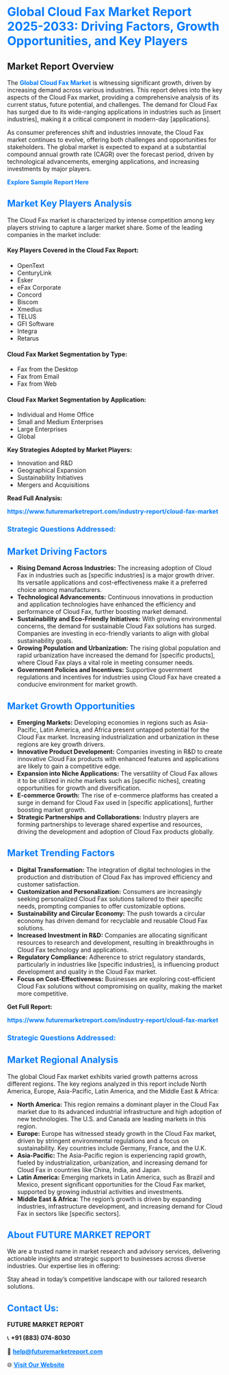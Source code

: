 <h1 style="color: #007BFF;">Global Cloud Fax Market Report 2025-2033: Driving Factors, Growth Opportunities, and Key Players</h1>

<section id="overview">
<h2>Market Report Overview</h2>
<p>The <a href="https://www.futuremarketreport.com/industry-report/cloud-fax-market" style="color: #007BFF; text-decoration: none;"><strong>Global Cloud Fax Market</strong></a> is witnessing significant growth, driven by increasing demand across various industries. This report delves into the key aspects of the Cloud Fax market, providing a comprehensive analysis of its current status, future potential, and challenges. The demand for Cloud Fax has surged due to its wide-ranging applications in industries such as [insert industries], making it a critical component in modern-day [applications].</p>
<p>As consumer preferences shift and industries innovate, the Cloud Fax market continues to evolve, offering both challenges and opportunities for stakeholders. The global market is expected to expand at a substantial compound annual growth rate (CAGR) over the forecast period, driven by technological advancements, emerging applications, and increasing investments by major players.</p>
</section>

<section id="overview">
<p><a href="https://www.futuremarketreport.com/request-sample/reportId=103636" style="color: #007BFF; text-decoration: none;"><strong>Explore Sample Report Here</strong></a></p>
</section>

<section id="key-players">
<h2 style="color: #007BFF;">Market Key Players Analysis</h2>
<p>The Cloud Fax market is characterized by intense competition among key players striving to capture a larger market share. Some of the leading companies in the market include:</p>
<h4>Key Players Covered in the Cloud Fax Report:</h4>
<ul><li>OpenText</li><li>CenturyLink</li><li>Esker</li><li>eFax Corporate</li><li>Concord</li><li>Biscom</li><li>Xmedius</li><li>TELUS</li><li>GFI Software</li><li>Integra</li><li>Retarus</li></ul>
<h4>Cloud Fax Market Segmentation by Type:</h4>
<ul><li>Fax from the Desktop</li><li>Fax from Email</li><li>Fax from Web</li></ul>

<h4>Cloud Fax Market Segmentation by Application:</h4>
<ul><li>Individual and Home Office</li><li>Small and Medium Enterprises</li><li>Large Enterprises</li><li>Global</li></ul>
<p><strong>Key Strategies Adopted by Market Players:</strong></p>
<ul>
<li>Innovation and R&D</li>
<li>Geographical Expansion</li>
<li>Sustainability Initiatives</li>
<li>Mergers and Acquisitions</li>
</ul>
</section>

<section>
<p><strong>Read Full Analysis: </strong></p><a href="https://www.futuremarketreport.com/industry-report/cloud-fax-market" style="color: #007BFF; text-decoration: none;"><strong>https://www.futuremarketreport.com/industry-report/cloud-fax-market</strong></a>
<h3 style="color: #007BFF;">Strategic Questions Addressed:</h3>
</section>

<section id="driving-factors">
<h2 style="color: #007BFF;">Market Driving Factors</h2>
<ul>
<li><strong>Rising Demand Across Industries:</strong> The increasing adoption of Cloud Fax in industries such as [specific industries] is a major growth driver. Its versatile applications and cost-effectiveness make it a preferred choice among manufacturers.</li>
<li><strong>Technological Advancements:</strong> Continuous innovations in production and application technologies have enhanced the efficiency and performance of Cloud Fax, further boosting market demand.</li>
<li><strong>Sustainability and Eco-Friendly Initiatives:</strong> With growing environmental concerns, the demand for sustainable Cloud Fax solutions has surged. Companies are investing in eco-friendly variants to align with global sustainability goals.</li>
<li><strong>Growing Population and Urbanization:</strong> The rising global population and rapid urbanization have increased the demand for [specific products], where Cloud Fax plays a vital role in meeting consumer needs.</li>
<li><strong>Government Policies and Incentives:</strong> Supportive government regulations and incentives for industries using Cloud Fax have created a conducive environment for market growth.</li>
</ul>
</section>

<section id="growth-opportunities">
<h2 style="color: #007BFF;">Market Growth Opportunities</h2>
<ul>
<li><strong>Emerging Markets:</strong> Developing economies in regions such as Asia-Pacific, Latin America, and Africa present untapped potential for the Cloud Fax market. Increasing industrialization and urbanization in these regions are key growth drivers.</li>
<li><strong>Innovative Product Development:</strong> Companies investing in R&D to create innovative Cloud Fax products with enhanced features and applications are likely to gain a competitive edge.</li>
<li><strong>Expansion into Niche Applications:</strong> The versatility of Cloud Fax allows it to be utilized in niche markets such as [specific niches], creating opportunities for growth and diversification.</li>
<li><strong>E-commerce Growth:</strong> The rise of e-commerce platforms has created a surge in demand for Cloud Fax used in [specific applications], further boosting market growth.</li>
<li><strong>Strategic Partnerships and Collaborations:</strong> Industry players are forming partnerships to leverage shared expertise and resources, driving the development and adoption of Cloud Fax products globally.</li>
</ul>
</section>

<section id="trending-factors">
<h2 style="color: #007BFF;">Market Trending Factors</h2>
<ul>
<li><strong>Digital Transformation:</strong> The integration of digital technologies in the production and distribution of Cloud Fax has improved efficiency and customer satisfaction.</li>
<li><strong>Customization and Personalization:</strong> Consumers are increasingly seeking personalized Cloud Fax solutions tailored to their specific needs, prompting companies to offer customizable options.</li>
<li><strong>Sustainability and Circular Economy:</strong> The push towards a circular economy has driven demand for recyclable and reusable Cloud Fax solutions.</li>
<li><strong>Increased Investment in R&D:</strong> Companies are allocating significant resources to research and development, resulting in breakthroughs in Cloud Fax technology and applications.</li>
<li><strong>Regulatory Compliance:</strong> Adherence to strict regulatory standards, particularly in industries like [specific industries], is influencing product development and quality in the Cloud Fax market.</li>
<li><strong>Focus on Cost-Effectiveness:</strong> Businesses are exploring cost-efficient Cloud Fax solutions without compromising on quality, making the market more competitive.</li>
</ul>
</section>

<section>
<p><strong>Get Full Report: </strong></p><a href="https://www.futuremarketreport.com/industry-report/cloud-fax-market" style="color: #007BFF; text-decoration: none;"><strong>https://www.futuremarketreport.com/industry-report/cloud-fax-market</strong></a>
<h3 style="color: #007BFF;">Strategic Questions Addressed:</h3>
</section>


<section id="regional-analysis">
<h2 style="color: #007BFF;">Market Regional Analysis</h2>
<p>The global Cloud Fax market exhibits varied growth patterns across different regions. The key regions analyzed in this report include North America, Europe, Asia-Pacific, Latin America, and the Middle East & Africa:</p>
<ul>
<li><strong>North America:</strong> This region remains a dominant player in the Cloud Fax market due to its advanced industrial infrastructure and high adoption of new technologies. The U.S. and Canada are leading markets in this region.</li>
<li><strong>Europe:</strong> Europe has witnessed steady growth in the Cloud Fax market, driven by stringent environmental regulations and a focus on sustainability. Key countries include Germany, France, and the U.K.</li>
<li><strong>Asia-Pacific:</strong> The Asia-Pacific region is experiencing rapid growth, fueled by industrialization, urbanization, and increasing demand for Cloud Fax in countries like China, India, and Japan.</li>
<li><strong>Latin America:</strong> Emerging markets in Latin America, such as Brazil and Mexico, present significant opportunities for the Cloud Fax market, supported by growing industrial activities and investments.</li>
<li><strong>Middle East & Africa:</strong> The region’s growth is driven by expanding industries, infrastructure development, and increasing demand for Cloud Fax in sectors like [specific sectors].</li>
</ul>
</section>

<footer>
<h2 style="color: #007BFF;">About FUTURE MARKET REPORT</h2>
<p>We are a trusted name in market research and advisory services, delivering actionable insights and strategic support to businesses across diverse industries. Our expertise lies in offering:</p>

<p>Stay ahead in today’s competitive landscape with our tailored research solutions.</p>

<h2 style="color: #007BFF;">Contact Us:</h2>
<p><strong>FUTURE MARKET REPORT</strong></p>
<p>📞 <strong>+91 (883) 074-8030</strong></p>
<p>📧 <strong><a href="mailto:help@futuremarketreport.com" style="color: #007BFF;">help@futuremarketreport.com</a></strong></p>
<p>🌐 <strong><a href="https://www.futuremarketreport.com/" style="color: #007BFF;">Visit Our Website</a></strong></p>
</footer>